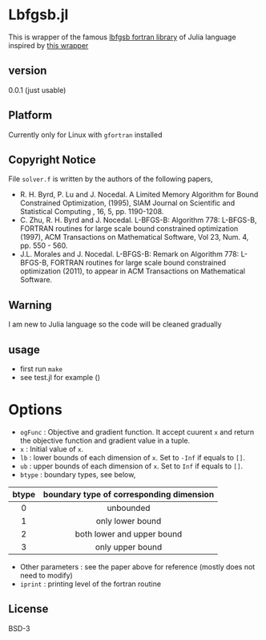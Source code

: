 # Lbfgsb.jl

This is wrapper of the famous [lbfgsb fortran library] of Julia language inspired by [this wrapper]

## version
0.0.1 (just usable)

## Platform
Currently only for Linux with ```gfortran``` installed


## Copyright Notice
  File ```solver.f``` is written by the authors of the following papers,
  - R. H. Byrd, P. Lu and J. Nocedal. A Limited Memory Algorithm for Bound Constrained Optimization, (1995), SIAM Journal on Scientific and Statistical Computing , 16, 5, pp. 1190-1208.
  - C. Zhu, R. H. Byrd and J. Nocedal. L-BFGS-B: Algorithm 778: L-BFGS-B, FORTRAN routines for large scale bound constrained optimization (1997), ACM Transactions on Mathematical Software, Vol 23, Num. 4, pp. 550 - 560.
  - J.L. Morales and J. Nocedal. L-BFGS-B: Remark on Algorithm 778: L-BFGS-B, FORTRAN routines for large scale bound constrained optimization (2011), to appear in ACM Transactions on Mathematical Software.

## Warning
I am new to Julia language so the code will be cleaned gradually

## usage
  - first run ```make```
  - see test.jl for example ()

# Options
  - ```ogFunc``` :  Objective and gradient function. It accept cuurent ```x``` and return the objective function and gradient value in a tuple.
  - ```x``` : Initial value of ```x```.
  - ```lb``` : lower bounds of each dimension of ```x```. Set to ```-Inf``` if equals to ```[]```.
  - ```ub``` : upper bounds of each dimension of ```x```. Set to ```Inf``` if equals to ```[]```.
  - ```btype``` : boundary types, see below,


| btype | boundary type of corresponding dimension |
| :---: |:----------------------------------------:|
|     0 | unbounded                                |
|     1 | only lower bound                         |
|     2 | both lower and upper bound               |
|     3 | only upper bound                         |


  - Other parameters : see the paper above for reference (mostly does not need to modify)
  - ```iprint``` : printing level of the fortran routine
  
License
----
BSD-3

[lbfgsb fortran library]:http://users.iems.northwestern.edu/~nocedal/lbfgsb.html
[this wrapper]:http://hannes.nickisch.org/code/glm-ie/pls/lbfgsb/README.html
